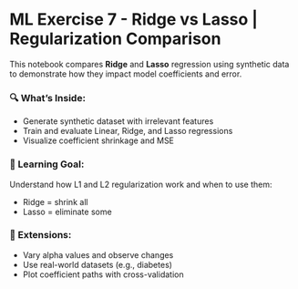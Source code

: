 # ML Exercise 7 - Ridge vs Lasso | Regularization Comparison

This notebook compares **Ridge** and **Lasso** regression using synthetic data to demonstrate how they impact model coefficients and error.

### 🔍 What’s Inside:
- Generate synthetic dataset with irrelevant features
- Train and evaluate Linear, Ridge, and Lasso regressions
- Visualize coefficient shrinkage and MSE

### 🎯 Learning Goal:
Understand how L1 and L2 regularization work and when to use them:
- Ridge = shrink all
- Lasso = eliminate some

### 🚀 Extensions:
- Vary alpha values and observe changes
- Use real-world datasets (e.g., diabetes)
- Plot coefficient paths with cross-validation
